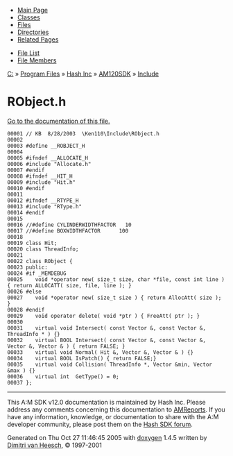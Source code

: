 <div class="tabs">

- [Main Page](index.md)
- [Classes](annotated.md)
- <span id="current">[Files](files.md)</span>
- [Directories](dirs.md)
- [Related Pages](pages.md)

</div>

<div class="tabs">

- [File List](files.md)
- [File Members](globals.md)

</div>

<div class="nav">

<a href="dir_C_3A_2F.md" class="el">C:</a> » <a href="dir_C_3A_2FProgram_20Files_2F.md" class="el">Program Files</a> » <a href="dir_C_3A_2FProgram_20Files_2FHash_20Inc_2F.md" class="el">Hash Inc</a> » <a href="dir_C_3A_2FProgram_20Files_2FHash_20Inc_2FAM120SDK_2F.md" class="el">AM120SDK</a> » <a href="dir_C_3A_2FProgram_20Files_2FHash_20Inc_2FAM120SDK_2FInclude_2F.md" class="el">Include</a>

</div>

# RObject.h

[Go to the documentation of this file.](RObject_8h.md)

<div class="fragment">

``` fragment
00001 // KB  8/28/2003  \Ken110\Include\RObject.h
00002 
00003 #define __ROBJECT_H
00004 
00005 #ifndef __ALLOCATE_H
00006 #include "Allocate.h"
00007 #endif
00008 #ifndef __HIT_H
00009 #include "Hit.h"
00010 #endif
00011 
00012 #ifndef __RTYPE_H
00013 #include "RType.h"
00014 #endif
00015 
00016 //#define CYLINDERWIDTHFACTOR   10
00017 //#define BOXWIDTHFACTOR      100
00018 
00019 class Hit;
00020 class ThreadInfo;
00021 
00022 class RObject {
00023 public:
00024 #if _MEMDEBUG
00025    void *operator new( size_t size, char *file, const int line ) { return ALLOCATT( size, file, line ); }
00026 #else
00027    void *operator new( size_t size ) { return AllocAtt( size ); }
00028 #endif   
00029    void operator delete( void *ptr ) { FreeAtt( ptr ); }   
00030 
00031    virtual void Intersect( const Vector &, const Vector &, ThreadInfo * ) {}
00032    virtual BOOL Intersect( const Vector &, const Vector &, Vector &, Vector & ) { return FALSE; }
00033    virtual void Normal( Hit &, Vector &, Vector & ) {}
00034    virtual BOOL IsPatch() { return FALSE;}
00035    virtual void Collision( ThreadInfo *, Vector &min, Vector &max ) {}
00036    virtual int  GetType() = 0;
00037 };
```

</div>

------------------------------------------------------------------------

<span class="small">This A:M SDK v12.0 documentation is maintained by Hash Inc. Please address any comments concerning this documentation to [AMReports](http://www.hash.com/reports). If you have any information, knowledge, or documentation to share with the A:M developer community, please post them on the [Hash SDK forum](http://www.hash.com/forums/index.php?showforum=11).</span>

Generated on Thu Oct 27 11:46:45 2005 with [<span class="image placeholder" original-image-src="doxygen.png" original-image-title="" height="45" width="100" align="middle" border="0">doxygen</span>](http://www.doxygen.org/index.html) 1.4.5 written by [Dimitri van Heesch](mailto:dimitri@stack.nl), © 1997-2001
